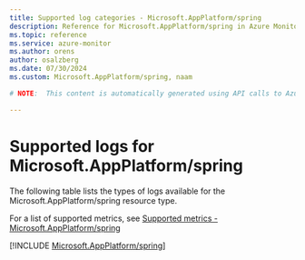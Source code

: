 ```yaml
---
title: Supported log categories - Microsoft.AppPlatform/spring
description: Reference for Microsoft.AppPlatform/spring in Azure Monitor Logs.
ms.topic: reference
ms.service: azure-monitor
ms.author: orens
author: osalzberg
ms.date: 07/30/2024
ms.custom: Microsoft.AppPlatform/spring, naam

# NOTE:  This content is automatically generated using API calls to Azure. Any edits made on these files will be overwritten in the next run of the script. 

---
```





# Supported logs for Microsoft.AppPlatform/spring  
The following table lists the types of logs available for the Microsoft.AppPlatform/spring resource type.
  
  
  
For a list of supported metrics, see [Supported metrics - Microsoft.AppPlatform/spring](../supported-metrics/microsoft-appplatform-spring-metrics.md)  
  

  
[!INCLUDE [Microsoft.AppPlatform/spring](./includes/microsoft-appplatform-spring-logs-include.md)]  
  

